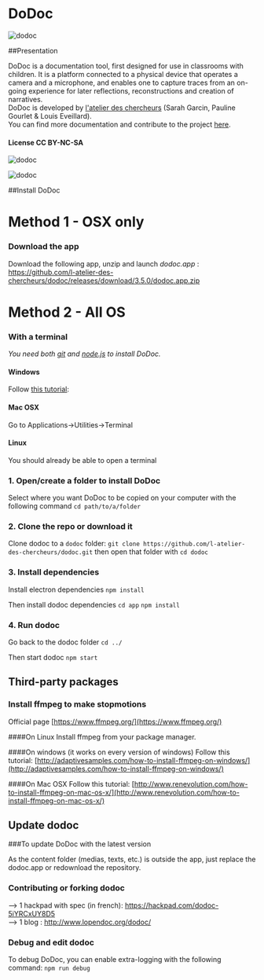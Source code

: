 DoDoc
==========
![dodoc](http://www.lopendoc.org/dodoc/wp-content/uploads/sites/23/2016/05/Capture-d%E2%80%99e%CC%81cran-2016-05-05-a%CC%80-18.29.52.png)

##Presentation

DoDoc is a documentation tool, first designed for use in classrooms with children. It is a platform connected to a physical device that operates a camera and a microphone, and enables one to capture traces from an on-going experience for later reflections, reconstructions and creation of narratives.<br> 
DoDoc is developed by [l'atelier des chercheurs](http://latelier-des-chercheurs.fr/) (Sarah Garcin, Pauline Gourlet & Louis Eveillard).<br>
You can find more documentation and contribute to the project [here](http://www.lopendoc.org/dodoc/).<br>
#### License CC BY-NC-SA <br>


![dodoc](http://www.lopendoc.org/dodoc/wp-content/uploads/sites/23/2016/05/Capture-d%E2%80%99e%CC%81cran-2016-05-05-a%CC%80-18.13.31.png)

![dodoc](http://www.lopendoc.org/dodoc/wp-content/uploads/sites/23/2016/05/Capture-d%E2%80%99e%CC%81cran-2016-05-05-a%CC%80-18.13.44.png) 


##Install DoDoc

# Method 1 - OSX only
### Download the app

Download the following app, unzip and launch _dodoc.app_ : https://github.com/l-atelier-des-chercheurs/dodoc/releases/download/3.5.0/dodoc.app.zip

# Method 2 - All OS
### With a terminal

_You need both [git](https://git-scm.com/downloads) and [node.js](https://nodejs.org/) to install DoDoc._

#### Windows
Follow [this tutorial](http://wikistrea.fr/Comment_ouvrir_la_console_de_commande_Windows_en_mode_administrateur_%3F): 
#### Mac OSX
Go to Applications->Utilities->Terminal
#### Linux
You should already be able to open a terminal

### 1. Open/create a folder to install DoDoc
Select where you want DoDoc to be copied on your computer with the following command
```cd path/to/a/folder``` 

### 2. Clone the repo or download it
Clone dodoc to a `dodoc` folder:
```git clone https://github.com/l-atelier-des-chercheurs/dodoc.git```
then open that folder with ```cd dodoc```

### 3. Install dependencies

Install electron dependencies
```npm install```  

Then install dodoc dependencies
```cd app```
```npm install```

### 4. Run dodoc

Go back to the dodoc folder
```cd ../```

Then start dodoc
```npm start```



## Third-party packages

### Install ffmpeg to make stopmotions
Official page [https://www.ffmpeg.org/](https://www.ffmpeg.org/)

####On Linux
Install ffmpeg from your package manager.

####On windows (it works on every version of windows)
Follow this tutorial: [http://adaptivesamples.com/how-to-install-ffmpeg-on-windows/](http://adaptivesamples.com/how-to-install-ffmpeg-on-windows/)

####On Mac OSX
Follow this tutorial: [http://www.renevolution.com/how-to-install-ffmpeg-on-mac-os-x/](http://www.renevolution.com/how-to-install-ffmpeg-on-mac-os-x/)


## Update dodoc

###To update DoDoc with the latest version  

As the content folder (medias, texts, etc.) is outside the app, just replace the dodoc.app or redownload the repository. 

### Contributing or forking dodoc
-->  1 hackpad with spec (in french): https://hackpad.com/dodoc-5iYRCxUY8D5 <br>
-->  1 blog : http://www.lopendoc.org/dodoc/

### Debug and edit dodoc
To debug DoDoc, you can enable extra-logging with the following command:
```npm run debug```

